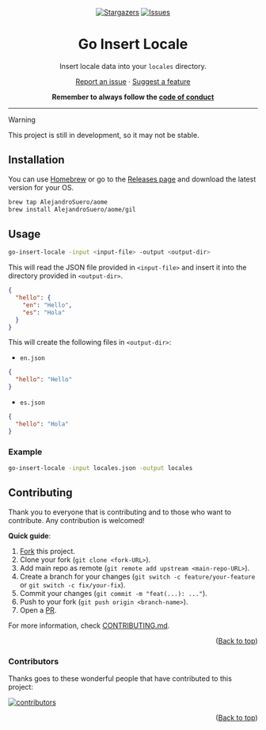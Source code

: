<a name="readme-top"></a>

<div align="center">

[![Stargazers][stars-shield]][stars-url]
[![Issues][issues-shield]][issues-url]

# Go Insert Locale

Insert locale data into your `locales` directory.

[Report an issue](https://github.com/AlejandroSuero/go-insert-locale/issues/new?assignees=&labels=bug&projects=&template=bug_report.yml&title=%5BBug%5D%3A+)
· [Suggest a feature](https://github.com/AlejandroSuero/go-insert-locale/issues/new?assignees=&labels=enhancement&projects=&template=feature_request.md&title=%5BFeat%5D%3A+)

**Remember to always follow the [code of conduct](https://github.com/AlejandroSuero/go-insert-locale/blob/main/CODE_OF_CONDUCT.md#contributor-covenant-code-of-conduct)**

</div>

<hr />

> [!warning]
>
> This project is still in development, so it may not be stable.

## Installation

You can use [Homebrew](https://brew.sh/) or go to the
[Releases page](https://github.com/AlejandroSuero/go-insert-locale/releases)
and download the latest version for your OS.

```bash
brew tap AlejandroSuero/aome
brew install AlejandroSuero/aome/gil
```

## Usage

```bash
go-insert-locale -input <input-file> -output <output-dir>
```

This will read the JSON file provided in `<input-file>` and insert it into the
directory provided in `<output-dir>`.

```json
{
  "hello": {
    "en": "Hello",
    "es": "Hola"
  }
}
```

This will create the following files in `<output-dir>`:

- `en.json`

```json
{
  "hello": "Hello"
}
```

- `es.json`

```json
{
  "hello": "Hola"
}
```

### Example

```bash
go-insert-locale -input locales.json -output locales
```

## Contributing

Thank you to everyone that is contributing and to those who want to contribute.
Any contribution is welcomed!

**Quick guide**:

1. [Fork](https://github.com/AlejandroSuero/go-insert-locale/fork) this
   project.
2. Clone your fork (`git clone <fork-URL>`).
3. Add main repo as remote (`git remote add upstream <main-repo-URL>`).
4. Create a branch for your changes (`git switch -c feature/your-feature` or
   `git switch -c fix/your-fix`).
5. Commit your changes (`git commit -m "feat(...): ..."`).
6. Push to your fork (`git push origin <branch-name>`).
7. Open a [PR](https://github.com/AlejandroSuero/go-insert-locale/pulls).

For more information, check
[CONTRIBUTING.md](https://github.com/AlejandroSuero/go-insert-locale/blob/main/CONTRIBUTING.md).

<div align="right">
  (<a href="#readme-top">Back to top</a>)
</div>

### Contributors

Thanks goes to these wonderful people that have contributed to this project:

[![contributors][contributors-img]][contributors-url]

<div align="right">
  (<a href="#readme-top">Back to top</a>)
</div>

[stars-shield]: https://img.shields.io/github/stars/AlejandroSuero/go-insert-locale.svg?style=for-the-badge
[stars-url]: https://github.com/AlejandroSuero/go-insert-locale/stargazers
[issues-shield]: https://img.shields.io/github/issues/AlejandroSuero/go-insert-locale.svg?style=for-the-badge
[issues-url]: https://github.com/AlejandroSuero/go-insert-locale/issues
[contributors-url]: https://github.com/AlejandroSuero/go-insert-locale/graphs/contributors
[contributors-img]: https://contrib.rocks/image?repo=AlejandroSuero/go-insert-locale
